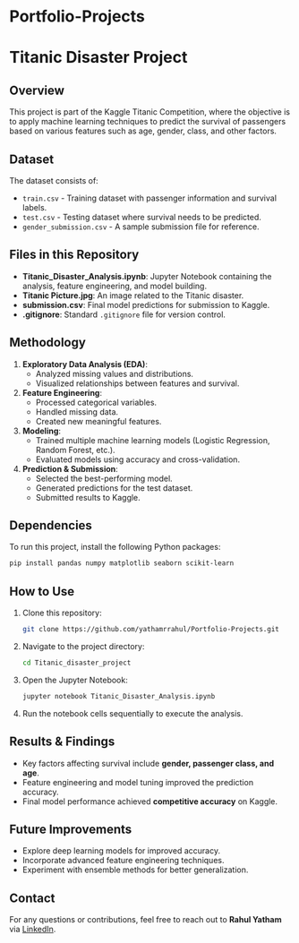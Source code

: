 # Portfolio-Projects
# Titanic Disaster Project

## Overview
This project is part of the Kaggle Titanic Competition, where the objective is to apply machine learning techniques to predict the survival of passengers based on various features such as age, gender, class, and other factors.

## Dataset
The dataset consists of:
- `train.csv` - Training dataset with passenger information and survival labels.
- `test.csv` - Testing dataset where survival needs to be predicted.
- `gender_submission.csv` - A sample submission file for reference.

## Files in this Repository
- **Titanic_Disaster_Analysis.ipynb**: Jupyter Notebook containing the analysis, feature engineering, and model building.
- **Titanic Picture.jpg**: An image related to the Titanic disaster.
- **submission.csv**: Final model predictions for submission to Kaggle.
- **.gitignore**: Standard `.gitignore` file for version control.

## Methodology
1. **Exploratory Data Analysis (EDA)**:
   - Analyzed missing values and distributions.
   - Visualized relationships between features and survival.
2. **Feature Engineering**:
   - Processed categorical variables.
   - Handled missing data.
   - Created new meaningful features.
3. **Modeling**:
   - Trained multiple machine learning models (Logistic Regression, Random Forest, etc.).
   - Evaluated models using accuracy and cross-validation.
4. **Prediction & Submission**:
   - Selected the best-performing model.
   - Generated predictions for the test dataset.
   - Submitted results to Kaggle.

## Dependencies
To run this project, install the following Python packages:
```bash
pip install pandas numpy matplotlib seaborn scikit-learn
```

## How to Use
1. Clone this repository:
   ```bash
   git clone https://github.com/yathamrrahul/Portfolio-Projects.git
   ```
2. Navigate to the project directory:
   ```bash
   cd Titanic_disaster_project
   ```
3. Open the Jupyter Notebook:
   ```bash
   jupyter notebook Titanic_Disaster_Analysis.ipynb
   ```
4. Run the notebook cells sequentially to execute the analysis.

## Results & Findings
- Key factors affecting survival include **gender, passenger class, and age**.
- Feature engineering and model tuning improved the prediction accuracy.
- Final model performance achieved **competitive accuracy** on Kaggle.

## Future Improvements
- Explore deep learning models for improved accuracy.
- Incorporate advanced feature engineering techniques.
- Experiment with ensemble methods for better generalization.

## Contact
For any questions or contributions, feel free to reach out to **Rahul Yatham** via [LinkedIn](https://www.linkedin.com/in/rahul-yatham-15874a126).

